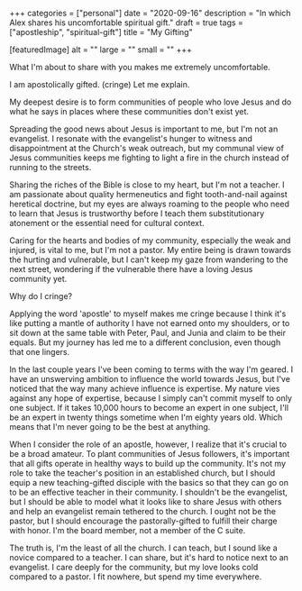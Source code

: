 +++
categories = ["personal"]
date = "2020-09-16"
description = "In which Alex shares his uncomfortable spiritual gift."
draft = true
tags = ["apostleship", "spiritual-gift"]
title = "My Gifting"

[featuredImage]
  alt = ""
  large = ""
  small = ""
+++

What I'm about to share with you makes me extremely uncomfortable.

I am apostolically gifted. (cringe) Let me explain.

My deepest desire is to form communities of people who love Jesus and do what he says in places where these communities don't exist yet.

Spreading the good news about Jesus is important to me, but I'm not an evangelist. I resonate with the evangelist's hunger to witness and disappointment at the Church's weak outreach, but my communal view of Jesus communities keeps me fighting to light a fire in the church instead of running to the streets.

Sharing the riches of the Bible is close to my heart, but I'm not a teacher. I am passionate about quality hermeneutics and fight tooth-and-nail against heretical doctrine, but my eyes are always roaming to the people who need to learn that Jesus is trustworthy before I teach them substitutionary atonement or the essential need for cultural context.

Caring for the hearts and bodies of my community, especially the weak and injured, is vital to me, but I'm not a pastor. My entire being is drawn towards the hurting and vulnerable, but I can't keep my gaze from wandering to the next street, wondering if the vulnerable there have a loving Jesus community yet.

Why do I cringe?

Applying the word 'apostle' to myself makes me cringe because I think it's like putting a mantle of authority I have not earned onto my shoulders, or to sit down at the same table with Peter, Paul, and Junia and claim to be their equals. But my journey has led me to a different conclusion, even though that one lingers.

In the last couple years I've been coming to terms with the way I'm geared. I have an unswerving ambition to influence the world towards Jesus, but I've noticed that the way many achieve influence is expertise. My nature vies against any hope of expertise, because I simply can't commit myself to only one subject. If it takes 10,000 hours to become an expert in one subject, I'll be an expert in twenty things sometime when I'm eighty years old. Which means that I'm never going to be the best at anything.

When I consider the role of an apostle, however, I realize that it's crucial to be a broad amateur. To plant communities of Jesus followers, it's important that all gifts operate in healthy ways to build up the community. It's not my role to take the teacher's position in an established church, but I should equip a new teaching-gifted disciple with the basics so that they can go on to be an effective teacher in their community. I shouldn't be the evangelist, but I should be able to model what it looks like to share Jesus with others and help an evangelist remain tethered to the church. I ought not be the pastor, but I should encourage the pastorally-gifted to fulfill their charge with honor. I'm the board member, not a member of the C suite.

The truth is, I'm the least of all the church. I can teach, but I sound like a novice compared to a teacher. I can share, but it's hard to notice next to an evangelist. I care deeply for the community, but my love looks cold compared to a pastor. I fit nowhere, but spend my time everywhere.
